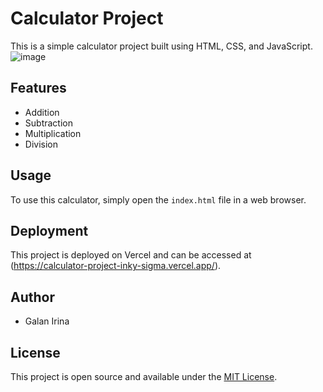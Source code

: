 # Calculator Project

This is a simple calculator project built using HTML, CSS, and JavaScript.
![image](https://github.com/Irina923-ar/Calculator-Project/assets/112747712/fb5d375b-c8bf-4f90-836a-8a49ed8a5964)

## Features

- Addition
- Subtraction
- Multiplication
- Division
  
## Usage

To use this calculator, simply open the `index.html` file in a web browser.

## Deployment

This project is deployed on Vercel and can be accessed at (https://calculator-project-inky-sigma.vercel.app/).

## Author

- Galan Irina

## License

This project is open source and available under the [MIT License](LICENSE).
